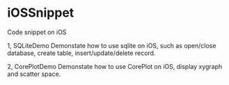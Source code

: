 iOSSnippet
==============================

Code snippet on iOS

1, SQLiteDemo
Demonstate how to use sqlite on iOS, such as open/close database, create table, insert/update/delete record.

2, CorePlotDemo
Demonstate how to use CorePlot on iOS, display xygraph and scatter space.
